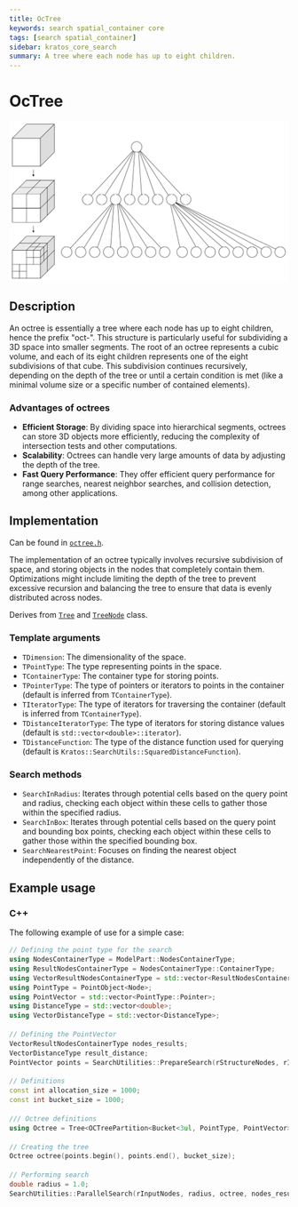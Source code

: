 ```yaml
---
title: OcTree
keywords: search spatial_container core
tags: [search spatial_container]
sidebar: kratos_core_search
summary: A tree where each node has up to eight children.
---
```


# OcTree

![Schematic drawing of an octree](https://github.com/KratosMultiphysics/Documentation/blob/master/Wiki_files/Search/octree.png)

## Description

An octree is essentially a tree where each node has up to eight children, hence the prefix "oct-". This structure is particularly useful for subdividing a 3D space into smaller segments. The root of an octree represents a cubic volume, and each of its eight children represents one of the eight subdivisions of that cube. This subdivision continues recursively, depending on the depth of the tree or until a certain condition is met (like a minimal volume size or a specific number of contained elements).

### Advantages of octrees

- **Efficient Storage**: By dividing space into hierarchical segments, octrees can store 3D objects more efficiently, reducing the complexity of intersection tests and other computations.
- **Scalability**: Octrees can handle very large amounts of data by adjusting the depth of the tree.
- **Fast Query Performance**: They offer efficient query performance for range searches, nearest neighbor searches, and collision detection, among other applications.

## Implementation

Can be found in [`octree.h`](https://github.com/KratosMultiphysics/Kratos/blob/master/kratos/spatial_containers/octree.h).

The implementation of an octree typically involves recursive subdivision of space, and storing objects in the nodes that completely contain them. Optimizations might include limiting the depth of the tree to prevent excessive recursion and balancing the tree to ensure that data is evenly distributed across nodes.

Derives from [`Tree`](tree.md) and [`TreeNode`](tree.md) class.

### Template arguments

- `TDimension`: The dimensionality of the space.
- `TPointType`: The type representing points in the space.
- `TContainerType`: The container type for storing points.
- `TPointerType`: The type of pointers or iterators to points in the container (default is inferred from `TContainerType`).
- `TIteratorType`: The type of iterators for traversing the container (default is inferred from `TContainerType`).
- `TDistanceIteratorType`: The type of iterators for storing distance values (default is `std::vector<double>::iterator`).
- `TDistanceFunction`: The type of the distance function used for querying (default is `Kratos::SearchUtils::SquaredDistanceFunction`).

### Search methods

- `SearchInRadius`: Iterates through potential cells based on the query point and radius, checking each object within these cells to gather those within the specified radius.
- `SearchInBox`: Iterates through potential cells based on the query point and bounding box points, checking each object within these cells to gather those within the specified bounding box.
- `SearchNearestPoint`: Focuses on finding the nearest object independently of the distance.

## Example usage

### C++

The following example of use for a simple case:

~~~c++
// Defining the point type for the search
using NodesContainerType = ModelPart::NodesContainerType;
using ResultNodesContainerType = NodesContainerType::ContainerType;
using VectorResultNodesContainerType = std::vector<ResultNodesContainerType>;
using PointType = PointObject<Node>;
using PointVector = std::vector<PointType::Pointer>;
using DistanceType = std::vector<double>;
using VectorDistanceType = std::vector<DistanceType>;

// Defining the PointVector
VectorResultNodesContainerType nodes_results;
VectorDistanceType result_distance;
PointVector points = SearchUtilities::PrepareSearch(rStructureNodes, rInputNodes, nodes_results, result_distance);

// Definitions
const int allocation_size = 1000;
const int bucket_size = 1000;

/// Octree definitions
using Octree = Tree<OCTreePartition<Bucket<3ul, PointType, PointVector>>>;

// Creating the tree
Octree octree(points.begin(), points.end(), bucket_size);

// Performing search
double radius = 1.0;
SearchUtilities::ParallelSearch(rInputNodes, radius, octree, nodes_results, result_distance, allocation_size);
~~~
